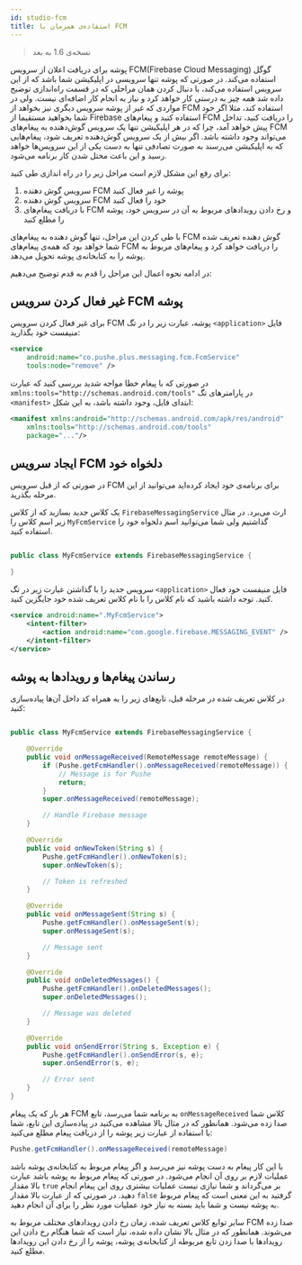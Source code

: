 ```yaml
---
id: studio-fcm
title: استفاده‌ی همزمان با FCM
---
```


> نسخه‌ی 1.6 به بعد

پوشه برای دریافت اعلان از سرویس FCM(Firebase Cloud Messaging) گوگل استفاده می‌کند. در صورتی که پوشه تنها سرویسی در اپلیکیشن شما باشد که از این سرویس استفاده می‌کند، با دنبال کردن همان مراحلی که در قسمت راه‌اندازی توضیح داده شد همه چیز به درستی کار خواهد کرد و نیاز به انجام کار اضافه‌ای نیست. 
ولی در مواردی که غیر از پوشه سرویس دیگری نیز بخواهد از 
FCM 
استفاده کند، مثلا اگر خود شما بخواهید مستقیما از 
Firebase
استفاده کنید و پیغام‌های 
FCM
را دریافت کنید، تداخل پیش خواهد آمد، چرا که در هر اپلیکیشن تنها یک سرویس گوش‌دهنده به پیغام‌های 
FCM 
می‌تواند وجود داشته باشد. اگر بیش از یک سرویس گوش‌دهنده تعریف شود، پیغام‌هایی که به اپلیکیشن می‌رسند به صورت تصادفی تنها به دست یکی از این سرویس‌ها خواهد رسید و این باعث مختل شدن کار برنامه می‌شود.


برای رفع این مشکل لازم است مراحل زیر را در راه اندازی طی کنید:

1. سرویس گوش دهنده FCM پوشه را غیر فعال کنید
2. سرویس گوش دهنده FCM خود را فعال کنید
3. با دریافت پیغام‌های FCM و رخ دادن رویداد‌های مربوط به آن در سرویس خود، پوشه را مطلع کنید

با طی کردن این مراحل، تنها گوش دهنده به پیغام‌های 
FCM
گوش دهنده تعریف شده شما خواهد بود که همه‌ی پیغام‌های 
FCM 
را دریافت خواهد کرد و پیغام‌های مربوط به پوشه را به کتابخانه‌ی پوشه تحویل می‌دهد.

 در ادامه نحوه اعمال این مراحل را قدم به قدم توضیح می‌دهیم:


## غیر فعال کردن سرویس FCM پوشه

برای غیر فعال کردن سرویس 
FCM
پوشه، عبارت زیر را در تگ
`<application>`
فایل منیفست خود بگذارید:

```xml
<service
    android:name="co.pushe.plus.messaging.fcm.FcmService" 
    tools:node="remove" />
```

در صورتی که با پیغام خطا مواجه شدید بررسی کنید که عبارت
`xmlns:tools="http://schemas.android.com/tools"`
در پارامتر‌های تگ 
`<manifest>`
ابتدای فایل، وجود داشته باشد، به این شکل:


```xml
<manifest xmlns:android="http://schemas.android.com/apk/res/android"
    xmlns:tools="http://schemas.android.com/tools"
    package="..."/>
```

## ایجاد سرویس FCM دلخواه خود

در صورتی که از قبل سرویس 
FCM
برای برنامه‌ی خود ایجاد کرده‌اید می‌توانید از این مرحله بگذرید.

یک کلاس جدید بسازید که از کلاس 
`FirebaseMessagingService`
ارث می‌برد. در مثال زیر اسم کلاس را 
`MyFcmService`
گذاشتیم ولی شما می‌توانید اسم دلخواه خود را استفاده کنید.

```java

public class MyFcmService extends FirebaseMessagingService {

}

```

سرویس جدید را با گذاشتن عبارت زیر در تگ
`<application>`
فایل منیفست خود فعال کنید. توجه داشته باشید که نام کلاس را با نام کلاس تعریف شده خود جایگزین کنید.

```xml
<service android:name=".MyFcmService">
    <intent-filter>
        <action android:name="com.google.firebase.MESSAGING_EVENT" />
    </intent-filter>
</service>
```


## رساندن پیغام‌ها و رویداد‌ها به پوشه

در کلاس تعریف شده در مرحله قبل، تابع‌های زیر را به همراه کد داخل آن‌ها پیاده‌سازی کنید:


```java

public class MyFcmService extends FirebaseMessagingService {

    @Override
    public void onMessageReceived(RemoteMessage remoteMessage) {
        if (Pushe.getFcmHandler().onMessageReceived(remoteMessage)) {
            // Message is for Pushe
            return;
        }
        super.onMessageReceived(remoteMessage);

        // Handle Firebase message
    }

    @Override
    public void onNewToken(String s) {
        Pushe.getFcmHandler().onNewToken(s);
        super.onNewToken(s);

        // Token is refreshed
    }

    @Override
    public void onMessageSent(String s) {
        Pushe.getFcmHandler().onMessageSent(s);
        super.onMessageSent(s);

        // Message sent
    }

    @Override
    public void onDeletedMessages() {
        Pushe.getFcmHandler().onDeletedMessages();
        super.onDeletedMessages();

        // Message was deleted
    }

    @Override
    public void onSendError(String s, Exception e) {
        Pushe.getFcmHandler().onSendError(s, e);
        super.onSendError(s, e);

        // Error sent
    }
}

```

هر بار که یک پیغام 
FCM
به برنامه شما می‌رسد، تابع 
`onMessageReceived`
کلاس شما صدا زده می‌شود. همانطور که در مثال بالا مشاهده می‌کنید در پیاده‌سازی این تابع، شما با استفاده از عبارت زیر پوشه را از دریافت پیغام مطلع می‌کنید:
```java
Pushe.getFcmHandler().onMessageReceived(remoteMessage)
```
با این کار پیغام به دست پوشه نیز می‌رسد و اگر پیغام مربوط به کتابخانه‌ی پوشه باشد عملیات لازم بر روی آن انجام می‌شود. در صورتی که پیغام مربوط به پوشه باشد عبارت بالا مقدار 
`true`
بر می‌گرداند و شما نیازی نیست عملیات بیشتری روی این پیغام انجام دهید. در صورتی که از عبارت بالا مقدار
`false`
گرفتید به این معنی است که پیغام مربوط به پوشه نیست و شما باید بسته به نیاز خود عملیات مورد نظر را برای آن انجام دهید.

سایر توابع کلاس تعریف شده، زمان رخ دادن رویداد‌های مختلف مربوط به 
FCM
صدا زده می‌شوند. همانطور که در مثال بالا نشان داده شده، نیاز است که شما هنگام رخ دادن این رویدادها با صدا زدن تابع مربوطه از کتابخانه‌ی پوشه، پوشه را از رخ دادن این رویدادها مطلع کنید.